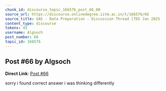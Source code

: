 ```yaml
---
chunk_id: discourse_topic_166576_post_66_00
source_url: https://discourse.onlinedegree.iitm.ac.in/t/166576/66
source_title: GA5 - Data Preparation - Discussion Thread [TDS Jan 2025]
content_type: discourse
tokens: 45
username: Algsoch
post_number: 66
topic_id: 166576
---
```


## Post #66 by Algsoch

**Direct Link**: [Post #66](https://discourse.onlinedegree.iitm.ac.in/t/166576/66)

sorry i found correct answer i was thinking differently
